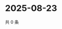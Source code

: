# 2025-08-23

共 0 条

<!-- BEGIN ZHIHUQUESTIONS -->
<!-- 最后更新时间 Sat Aug 23 2025 14:15:10 GMT+0800 (China Standard Time) -->

<!-- END ZHIHUQUESTIONS -->
